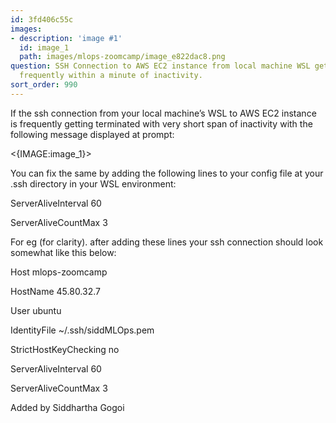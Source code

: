 ```yaml
---
id: 3fd406c55c
images:
- description: 'image #1'
  id: image_1
  path: images/mlops-zoomcamp/image_e822dac8.png
question: SSH Connection to AWS EC2 instance from local machine WSL getting terminated
  frequently within a minute of inactivity.
sort_order: 990
---
```


If the ssh connection from your local machine’s WSL to AWS EC2 instance is frequently getting terminated with very short span of inactivity with the following message displayed at prompt:

<{IMAGE:image_1}>

You can fix the same by adding the following lines to your config file at your .ssh directory in your WSL environment:

ServerAliveInterval 60

ServerAliveCountMax 3

For eg (for clarity). after adding these lines your ssh connection should look somewhat like this below:

Host mlops-zoomcamp

HostName 45.80.32.7

User ubuntu

IdentityFile ~/.ssh/siddMLOps.pem

StrictHostKeyChecking no

ServerAliveInterval 60

ServerAliveCountMax 3

Added by Siddhartha Gogoi

